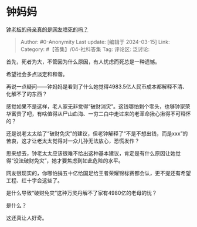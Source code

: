 # 钟妈妈
[钟老板的母亲真的是网友喷死的吗？](https://www.zhihu.com/question/648492389/answer/3431915818)

> Author: #0-Anonymity
> Last update: [编辑于 2024-03-15]
> Link:
> Category: #【答集】/04-社科答集 
> Tag: 
> 评论区:
> 泛讨论:

首先，死者为大，不管因为什么原因，有人忧虑而死总是一种遗憾。

希望社会多点淡定和和谐。

再说一点疑问——钟妈妈是看到了什么她觉得4983.5亿人民币成本都解释不清、化解不了的东西？

感觉如果不是这样，老人家无非觉得“破财消灾”。这钱哪怕剩个零头，也够钟家荣华富贵了吧，有啥值得从尸山血海、一穷二白中走过来的老革命揪心揪得不可释怀的？

还是说老太太给了“破财免灾”的建议，但老钟解释了“不是不想出钱，而是xxx”的苦衷，这才让老太太觉得对一众儿孙无法放心，恐慌发作？

思来想去，钟老太太应该很难不给出这种基本建议，肯定是有什么原因让她觉得“没法破财免灾”，她才要焦虑到如此危险的水平。

网友很现实的，你哪怕捐五十亿给国足给王者荣耀锦标赛都会认，更不提还有希望工程、红十字会这些了。

是什么导致“破财免灾”这种万灵丹解不了家有4980亿的老母的忧？

是什么？

这还真让人好奇。